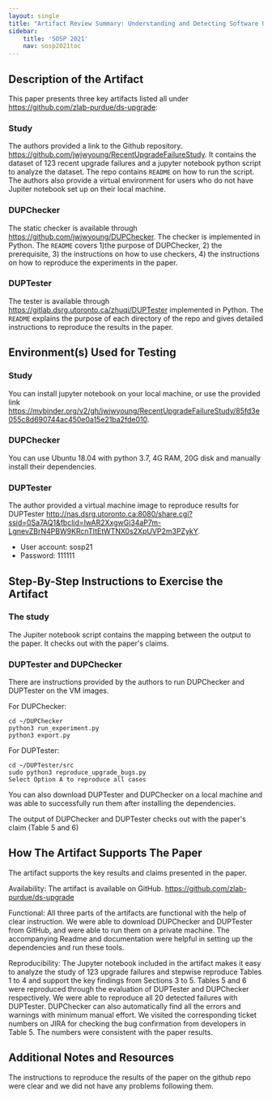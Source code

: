 ```yaml
---
layout: single
title: "Artifact Review Summary: Understanding and Detecting Software Upgrade Failures in Distributed Systems"
sidebar:
    title: 'SOSP 2021'
    nav: sosp2021toc
---
```


## Description of the Artifact

This paper presents three key artifacts listed all under <https://github.com/zlab-purdue/ds-upgrade>:

### Study
The authors provided a link to the Github repository.  <https://github.com/jwjwyoung/RecentUpgradeFailureStudy>.
It contains the dataset of 123 recent upgrade failures and a jupyter notebook python script to analyze the dataset. The repo contains `README` on how to run the script. The authors also provide a virtual environment for users who do not have Jupiter notebook set up on their local machine. 

### DUPChecker
The static checker is available through <https://github.com/jwjwyoung/DUPChecker>.
The checker is implemented in Python. The `README` covers 1)the purpose of DUPChecker, 2) the prerequisite, 3) the instructions on how to use checkers, 4) the instructions on how to reproduce the experiments in the paper.  

### DUPTester
The tester is available through <https://gitlab.dsrg.utoronto.ca/zhuqi/DUPTester> implemented in Python. The `README` explains the purpose of each directory of the repo and gives detailed instructions to reproduce the results in the paper. 

## Environment(s) Used for Testing

### Study

You can install jupyter notebook on your local machine, or use the provided link <https://mybinder.org/v2/gh/jwjwyoung/RecentUpgradeFailureStudy/85fd3e055c8d690744ac450e0a15e21ba2fde010>.

### DUPChecker
You can use Ubuntu 18.04 with python 3.7, 4G RAM, 20G disk and manually install their dependencies.


### DUPTester
The author provided a virtual machine image to reproduce results for DUPTester <http://nas.dsrg.utoronto.ca:8080/share.cgi?ssid=0Sa7AQ1&fbclid=IwAR2XxgwGi34aP7m-LgnevZBrN4PBW9KRcnTItEtWTNX0s2XpUVP2m3PZykY>.
* User account: sosp21
* Password: 111111




## Step-By-Step Instructions to Exercise the Artifact


### The study 
The Jupiter notebook script contains the mapping between the output to the paper. It checks out with the paper's claims. 

### DUPTester and DUPChecker 
There are instructions provided by the authors to run DUPChecker and DUPTester on the VM images.

For DUPChecker:
```
cd ~/DUPChecker
python3 run_experiment.py
python3 export.py
```
For DUPTester:
```
cd ~/DUPTester/src
sudo python3 reproduce_upgrade_bugs.py
Select Option A to reproduce all cases
```

You can also download DUPTester and DUPChecker on a local machine and was able to successfully run them after installing the dependencies. 

The output of DUPChecker and DUPTester checks out with the paper's claim (Table 5 and 6)


## How The Artifact Supports The Paper

The artifact supports the key results and claims presented in the paper.

Availability: The artifact is available on GitHub. <https://github.com/zlab-purdue/ds-upgrade>

Functional: All three parts of the artifacts are functional with the help of clear instruction. We were able to download DUPChecker and DUPTester from GitHub, and were able to run them on a private machine. The accompanying Readme and documentation were helpful in setting up the dependencies and run these tools.

Reproducibility: The Jupyter notebook included in the artifact makes it easy to analyze the study of 123 upgrade failures and stepwise reproduce Tables 1 to 4 and support the key findings from Sections 3 to 5. Tables 5 and 6 were reproduced through the evaluation of DUPTester and DUPChecker respectively. We were able to reproduce all 20 detected failures with DUPTester. DUPChecker can also automatically find all the errors and warnings with minimum manual effort. We visited the corresponding ticket numbers on JIRA for checking the bug confirmation from developers in Table 5. The numbers were consistent with the paper results.




## Additional Notes and Resources
The instructions to reproduce the results of the paper on the github repo were clear and we did not have any problems following them.

